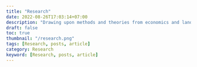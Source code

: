 ```yaml
---
title: "Research"
date: 2022-08-26T17:03:14+07:00
description: "Drawing upon methods and theories from economics and land system science, my research seeks to addresses how digital data can help predict, detect, and remedy environmental hazards that affect human welfare."
draft: false
toc: true
thumbnail: "/research.png"
tags: [Research, posts, article]
category: Research
keyword: [Research, posts, article]
---
```


